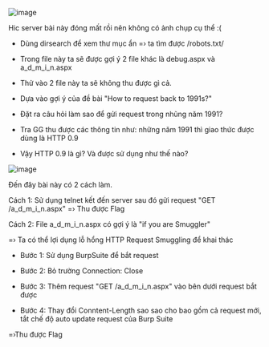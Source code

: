 ![image](https://user-images.githubusercontent.com/48151790/132658509-b137df7f-57f2-4caf-9c40-6ad80dbca2f1.png)

Hic server bài này đóng mất rồi nên không có ảnh chụp cụ thể :(

- Dùng dirsearch để xem thư mục ẩn =› ta tìm được /robots.txt/

- Trong file này ta sẽ được gợi ý 2 file khác là debug.aspx và a_d_m_i_n.aspx

- Thử vào 2 file này ta sẽ không thu được gì cả.

- Dựa vào gợi ý của đề bài "How to request back to 1991s?"

- Đặt ra câu hỏi làm sao để gửi request trong nhũng năm 1991?

- Tra GG thu được các thông tin như: những năm 1991 thì giao thức được dùng là HTTP 0.9

- Vậy HTTP 0.9 là gì? Và được sử dụng như thế nào?

![image](https://user-images.githubusercontent.com/48151790/132660208-edafdbd5-3105-4bf8-9c99-a6c564955cb7.png)

Đến đây bài này có 2 cách làm.

Cách 1: Sử dụng telnet kết  đến server sau đó gửi request "GET /a_d_m_i_n.aspx" =› Thu được Flag

Cách 2: File a_d_m_i_n.aspx có gợi ý là "if you are Smuggler"

  =› Ta có thể lợi dụng lỗ hổng HTTP Request Smuggling để khai thác
  
  + Bước 1: Sử dụng BurpSuite để bắt request 
  
  + Bước 2: Bỏ trường Connection: Close
  
  + Bước 3: Thêm request "GET /a_d_m_i_n.aspx" vào bên dưới request bắt được 
  
  + Bước 4: Thay đổi Conntent-Length sao sao cho bao gồm cả request mới, tắt chế độ auto update request của Burp Suite
  
  =›Thu được Flag

